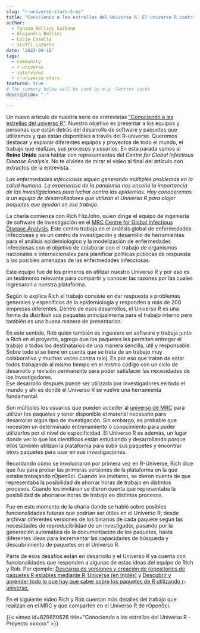 ```yaml
---
slug: "r-universe-stars-5-es"
title: "Conociendo a las estrellas del Universo R. El universo R contra las enfermedades."
author:
  - Yanina Bellini Saibene
  - Alejandra Bellini
  - Lucio Casalla  
  - Steffi LaZerte
date: '2023-09-15'
tags:
  - community
  - r-universe
  - interviews
  - r-universe-stars
featured: true
# The summary below will be used by e.g. Twitter cards
description: "."

---
```


Un nuevo artículo de nuestra serie de entrevistas ["Conociendo a las estrellas del universo R"](/tags/r-universe-stars/). Nuestro objetivo es presentar a los equipos y personas que están detrás del desarrollo de software y paquetes que utilizamos y que están disponibles a través del R-universe. Queremos destacar y explorar diferentes equipos y proyectos de todo el mundo, el trabajo que realizan, sus procesos y usuarios. En esta parada vamos al __Reino Unido__ para hablar con representantes del _Centre for Global Infectious Disease Analysis_. No te olvides de mirar el video al final del artículo con extractos de la entrevista.

_Las enfermedades infecciosas siguen generando múltiples problemas en la salud humana. La experiencia de la pandemia nos enseñó la importancia de las investigaciones para luchar contra las epidemias. Hoy conoceremos a un equipo de desarrolladores que utilizan el Universo R para alojar paquetes que ayudan en ese trabajo._

La charla comienza con Rich FitzJohn, quien dirige el equipo de ingeniería de software de investigación en el [MRC Centre for Global Infectious Disease Analysis](https://www.imperial.ac.uk/mrc-global-infectious-disease-analysis). Este centro trabaja en el análisis global de enfermedades infecciosas y es un centro de investigación y desarrollo de herramientas para el análisis epidemiológico y la modelización de enfermedades infecciosas con el objetivo de colaborar con el trabajo de organismos nacionales e internacionales para planificar políticas públicas de respuesta a las posibles amenazas de las enfermedades infecciosas. 

Este equipo fue de los primeros en utilizar nuestro Universo R y por eso es un testimonio relevante para compartir y conocer las razones por las cuales ingresaron a nuestra plataforma.

Según lo explica Rich el trabajo consiste en dar respuesta a problemas generales y específicos de la epidemiología y responden a más de 200 empresas diferentes. Dentro de esos desarrollos, el Universo R es una forma de distribuir sus paquetes principalmente para el trabajo interno pero también es una buena manera de presentarlos.

En este sentido, Rob quien también es ingeniero en software y trabaja junto a Rich en el proyecto, agrega que los paquetes les permiten entregar el trabajo a todos los destinatarios de una manera sencilla, útil y responsable. Sobre todo si se tiene en cuenta que se trata de un trabajo muy colaborativo y muchas veces contra reloj. Es por eso que tratan de estar todos trabajando al mismo tiempo en el mismo código con un ciclo de desarrollo y revisión permanente para poder satisfacer las necesidades de los investigadores.  
Ese desarrollo después puede ser utilizado por investigadores en todo el mundo y ahí es donde el Universo R se vuelve una herramienta fundamental. 

Son múltiples los usuarios que pueden acceder al [universo de MRC](https://mrc-ide.r-universe.dev) para utilizar los paquetes y tener disponible el material necesario para desarrollar algún tipo de investigación. Sin embargo, es probable que necesiten un determinado entrenamiento o conocimiento para poder utilizarlos por el nivel de especificidad. El Universo R es además, un lugar donde ver lo que los científicos están estudiando y desarrollando porque ellos también utilizan la plataforma para subir sus paquetes y encontrar otros paquetes para usar en sus investigaciones.

Recordando cómo se involucraron por primera vez en R-Universe, Rich dice que fue para probar las primeras versiones de la plataforma en la que estaba trabajando rOpenSci.  Cuando les invitaron, se dieron cuenta de que representaba la posibilidad de ahorrar horas de trabajo en distintos procesos. Cuando los invitaron se dieron cuenta que representaba la posibilidad de ahorrarse horas de trabajo en distintos procesos. 

Fue en este momento de la charla donde se habló sobre posibles funcionalidades futuras que podrían ser útiles en el Universo R; desde archivar diferentes versiones de los binarios de cada paquete según las necesidades de reproducibilidad de un investigador, pasando por la generación automática de la documentación de los paquetes, hasta diferentes ideas para incrementar las capacidades de búsqueda y descubrimiento de paquetes en el Universo R.

Parte de esos desafíos están en desarrollo y el Universo R ya cuenta con funcionalidades que responden a algunas de estas ideas del equipo de Rich y Rob. Por ejemplo: [Descarga de versiones y creación de repositorios de paquetes R estables mediante R-Universe (en Inglés)](https://ropensci.org/blog/2023/05/31/runiverse-snapshots/) y [Descubrir y aprender todo lo que hay que saber sobre los paquetes de R utilizando r-universe.](https://ropensci.org/es/blog/2023/02/27/runiverse-discovering-es/)

En el siguiente video Rich y Rob cuentan más detalles del trabajo que realizan en el MRC y que comparten en el Universo R de rOpenSci.


{{< vimeo id=829850626 title="Conociendo a las estrellas del Universo R - Proyecto xxxxxx" >}}

